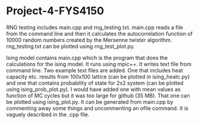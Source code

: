 # Project-4-FYS4150

RNG testing includes main.cpp and rng_testing.txt. main.cpp reads a file from the command line and then it calculates the autocorrelation function of 10000 random numbers created by the Mersenne twister algorithm. rng_testing.txt can be plotted using rng_test_plot.py. 

Ising model contains main.cpp which is the program that does the calculations for the ising model. It runs using mpic++. It writes text file from command line. Two example text files are added. One that includes heat capacity etc. results from 100x100 lattice (can be plotted in ising_heatc.py) and one that contains probability of state for 2x2 system (can be plotted using ising_prob_plot.py). I would have added one with mean values as function of MC cycles but it was too large for github (35 MB). That one can be plotted using ising_plot.py. It can be generated from main.cpp by commenting away some things and uncommenting an ofile command. It is vaguely described in the .cpp file.
